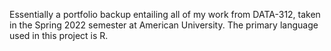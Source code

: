 Essentially a portfolio backup entailing all of my work from DATA-312, taken in the Spring 2022 semester at American University.
The primary language used in this project is R.
